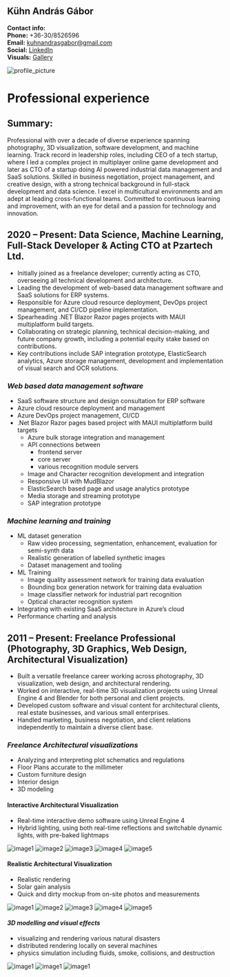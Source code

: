 ## Kühn András Gábor

**Contact info:**  
**Phone:** +36-30/8526596    
**Email:** [kuhnandrasgabor@gmail.com](mailto:kuhnandrasgabor@gmail.com)  
**Social:** [LinkedIn](https://www.linkedin.com/in/andrew-k%C3%BChn-58251070/)  
**Visuals:** [Gallery](https://drive.google.com/drive/u/1/folders/17BtC\_NqO1VWdKJ8OTOcvbAuNRcr1uOjr)


<img src="../images/profile.jpg" alt="profile_picture" style="max-width:400px;">

# Professional experience

## Summary:

Professional with over a decade of diverse experience spanning photography, 3D visualization, software
development, and machine learning. Track record in leadership roles, including CEO of a tech startup, where I led a
complex project in multiplayer online game development and later as CTO of a startup doing AI powered industrial data management and SaaS solutions. Skilled in business negotiation, project management, and
creative design, with a strong technical background in full-stack development and data science. I excel in multicultural
environments and am adept at leading cross-functional teams. Committed to continuous learning and improvement, with an
eye for detail and a passion for technology and innovation.

## 2020 – Present: Data Science, Machine Learning, Full-Stack Developer & Acting CTO at Pzartech Ltd.


* Initially joined as a freelance developer; currently acting as CTO, overseeing all technical development and architecture.
* Leading the development of web-based data management software and SaaS solutions for ERP systems.
* Responsible for Azure cloud resource deployment, DevOps project management, and CI/CD pipeline implementation.
* Spearheading .NET Blazor Razor pages projects with MAUI multiplatform build targets.
* Collaborating on strategic planning, technical decision-making, and future company growth, including a potential equity stake based on contributions.
* Key contributions include SAP integration prototype, ElasticSearch analytics, Azure storage management, development and implementation of visual search and OCR solutions.


### *Web based data management software*

* SaaS software structure and design consultation for ERP software
* Azure cloud resource deployment and management
* Azure DevOps project management, CI/CD
* .Net Blazor Razor pages based project with MAUI multiplatform build targets
  * Azure bulk storage integration and management
  * API connections between
    * frontend server
    * core server
    * various recognition module servers
  * Image and Character recognition development and integration
  * Responsive UI with MudBlazor
  * ElasticSearch based page and usage analytics prototype
  * Media storage and streaming prototype
  * SAP integration prototype

### *Machine learning and training*

* ML dataset generation
  * Raw video processing, segmentation, enhancement, evaluation for semi-synth data
  * Realistic generation of labelled synthetic images
  * Dataset management and tooling
* ML Training
  * Image quality assessment network for training data evaluation
  * Bounding box generation network for training data evaluation
  * Image classifier network for industrial part recognition
  * Optical character recognition system
* Integrating with existing SaaS architecture in Azure’s cloud
* Performance charting and analysis

## 2011 – Present: Freelance Professional (Photography, 3D Graphics, Web Design, Architectural Visualization)


* Built a versatile freelance career working across photography, 3D visualization, web design, and architectural rendering.
* Worked on interactive, real-time 3D visualization projects using Unreal Engine 4 and Blender for both personal and client projects.
* Developed custom software and visual content for architectural clients, real estate businesses, and various small enterprises.
* Handled marketing, business negotiation, and client relations independently to maintain a diverse client base.


### *Freelance Architectural visualizations*
* Analyzing and interpreting plot schematics and regulations
* Floor Plans accurate to the millimeter
* Custom furniture design
* Interior design
* 3D modeling



#### Interactive Architectural Visualization
* Real-time interactive demo software using Unreal Engine 4
* Hybrid lighting, using both real-time reflections and switchable dynamic lights, with pre-baked lightmaps

<img src="../images/archviz-interactive/02.JPG" alt="image1" style="max-width:600px;">
<img src="../images/archviz-interactive/03.JPG" alt="image2" style="max-width:600px;">
<img src="../images/archviz-interactive/01.JPG" alt="image3" style="max-width:600px;">
<img src="../images/archviz-interactive/keszhaz1.jpg" alt="image4" style="max-width:600px;">
<img src="../images/archviz-interactive/keszhaz2.jpg" alt="image5" style="max-width:600px;">


#### Realistic Architectural Visualization
* Realistic rendering
* Solar gain analysis 
* Quick and dirty mockup from on-site photos and measurements

<img src="../images/archviz-realistic/0002.jpg" alt="image1" style="max-width:600px;">
<img src="../images/archviz-realistic/0004.jpg" alt="image2" style="max-width:600px;">
<img src="../images/archviz-realistic/0006.jpg" alt="image3" style="max-width:600px;">
<img src="../images/archviz-realistic/0007.jpg" alt="image4" style="max-width:600px;">
<img src="../images/archviz-realistic/00062.jpg" alt="image5" style="max-width:600px;">

#### *3D modelling and visual effects*
* visualizing and rendering various natural disasters
* distributed rendering locally on several machines
* physics simulation including fluids, smoke, collisions, and destruction

<img src="../images/3d-naturaldisasters/earthquake.jpg" alt="image1" style="max-width:600px;">
<img src="../images/3d-naturaldisasters/erosion.jpg" alt="image1" style="max-width:600px;">
<img src="../images/3d-naturaldisasters/flood.jpg" alt="image1" style="max-width:600px;">

